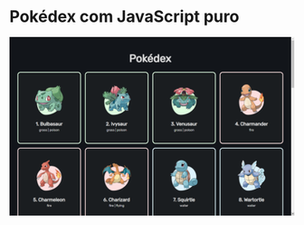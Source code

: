 # Pokédex com JavaScript puro

<a href="https://emersonthiago168.github.io/pokedex/"><img src="https://github.com/emersonthiago168/pokedex/blob/main/Screenshot%20(18).png?raw=true" alt="pokedex"></a>
